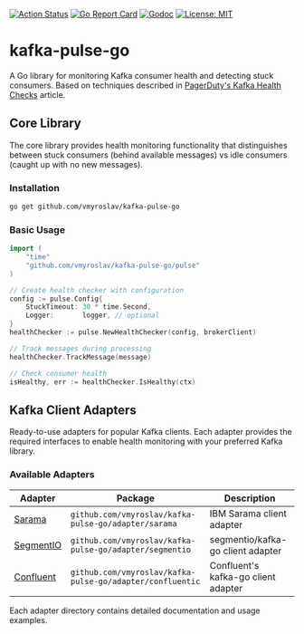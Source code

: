 [![Action Status](https://github.com/vmyroslav/kafka-pulse-go/actions/workflows/ci.yaml/badge.svg)](https://github.com/vmyroslav/kafka-pulse-go/actions/workflows/ci.yaml)
[![Go Report Card](https://goreportcard.com/badge/github.com/vmyroslav/kafka-pulse-go)](https://goreportcard.com/report/github.com/vmyroslav/kafka-pulse-go)
[![Godoc](https://pkg.go.dev/badge/github.com/vmyroslav/kafka-pulse-go)](https://pkg.go.dev/github.com/vmyroslav/kafka-pulse-go)
[![License: MIT](https://img.shields.io/badge/License-MIT-yellow.svg)](https://opensource.org/licenses/MIT)

# kafka-pulse-go

A Go library for monitoring Kafka consumer health and detecting stuck consumers. Based on techniques described in [PagerDuty's Kafka Health Checks](https://www.pagerduty.com/eng/kafka-health-checks/) article.

## Core Library

The core library provides health monitoring functionality that distinguishes between stuck consumers (behind available messages) vs idle consumers (caught up with no new messages).

### Installation

```bash
go get github.com/vmyroslav/kafka-pulse-go
```

### Basic Usage

```go
import (
    "time"
    "github.com/vmyroslav/kafka-pulse-go/pulse"
)

// Create health checker with configuration
config := pulse.Config{
    StuckTimeout: 30 * time.Second,
    Logger:       logger, // optional
}
healthChecker := pulse.NewHealthChecker(config, brokerClient)

// Track messages during processing
healthChecker.TrackMessage(message)

// Check consumer health
isHealthy, err := healthChecker.IsHealthy(ctx)
```

## Kafka Client Adapters

Ready-to-use adapters for popular Kafka clients. Each adapter provides the required interfaces to enable health monitoring with your preferred Kafka library.

### Available Adapters

| Adapter | Package | Description |
|---------|---------|-------------|
| [Sarama](adapter/sarama/) | `github.com/vmyroslav/kafka-pulse-go/adapter/sarama` | IBM Sarama client adapter |
| [SegmentIO](adapter/segmentio/) | `github.com/vmyroslav/kafka-pulse-go/adapter/segmentio` | segmentio/kafka-go client adapter |
| [Confluent](adapter/confluentic/) | `github.com/vmyroslav/kafka-pulse-go/adapter/confluentic` | Confluent's kafka-go client adapter |

Each adapter directory contains detailed documentation and usage examples.